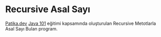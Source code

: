 # Recursive Asal Sayı
[Patika.dev](https://www.patika.dev) [Java 101](https://app.patika.dev/courses/java101) eğitimi kapsamında oluşturulan Recursive Metotlarla Asal Sayı Bulan program.
